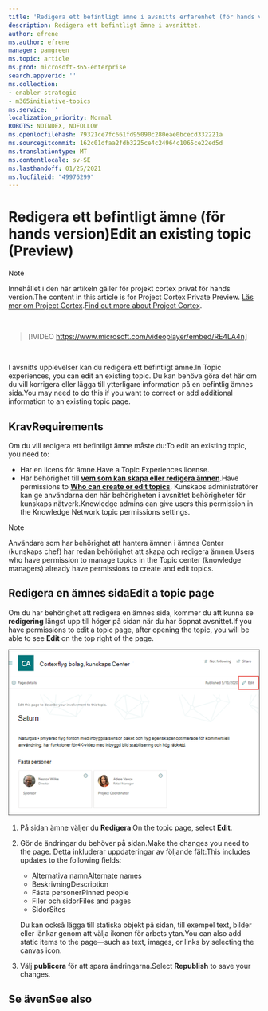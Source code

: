 ```yaml
---
title: 'Redigera ett befintligt ämne i avsnitts erfarenhet (för hands version) '
description: Redigera ett befintligt ämne i avsnittet.
author: efrene
ms.author: efrene
manager: pamgreen
ms.topic: article
ms.prod: microsoft-365-enterprise
search.appverid: ''
ms.collection:
- enabler-strategic
- m365initiative-topics
ms.service: ''
localization_priority: Normal
ROBOTS: NOINDEX, NOFOLLOW
ms.openlocfilehash: 79321ce7fc661fd95090c280eae0bcecd332221a
ms.sourcegitcommit: 162c01dfaa2fdb3225ce4c24964c1065ce22ed5d
ms.translationtype: MT
ms.contentlocale: sv-SE
ms.lasthandoff: 01/25/2021
ms.locfileid: "49976299"
---
```

# <a name="edit-an-existing-topic-preview"></a><span data-ttu-id="67d70-103">Redigera ett befintligt ämne (för hands version)</span><span class="sxs-lookup"><span data-stu-id="67d70-103">Edit an existing topic (Preview)</span></span>

> [!Note] 
> <span data-ttu-id="67d70-104">Innehållet i den här artikeln gäller för projekt cortex privat för hands version.</span><span class="sxs-lookup"><span data-stu-id="67d70-104">The content in this article is for Project Cortex Private Preview.</span></span> <span data-ttu-id="67d70-105">[Läs mer om Project Cortex](https://aka.ms/projectcortex).</span><span class="sxs-lookup"><span data-stu-id="67d70-105">[Find out more about Project Cortex](https://aka.ms/projectcortex).</span></span>

</br>

> [!VIDEO https://www.microsoft.com/videoplayer/embed/RE4LA4n]  

</br>

<span data-ttu-id="67d70-106">I avsnitts upplevelser kan du redigera ett befintligt ämne.</span><span class="sxs-lookup"><span data-stu-id="67d70-106">In Topic experiences, you can edit an existing topic.</span></span> <span data-ttu-id="67d70-107">Du kan behöva göra det här om du vill korrigera eller lägga till ytterligare information på en befintlig ämnes sida.</span><span class="sxs-lookup"><span data-stu-id="67d70-107">You may need to do this if you want to correct or add additional information to an existing topic page.</span></span> 

## <a name="requirements"></a><span data-ttu-id="67d70-108">Krav</span><span class="sxs-lookup"><span data-stu-id="67d70-108">Requirements</span></span>

<span data-ttu-id="67d70-109">Om du vill redigera ett befintligt ämne måste du:</span><span class="sxs-lookup"><span data-stu-id="67d70-109">To edit an existing topic, you need to:</span></span>
- <span data-ttu-id="67d70-110">Har en licens för ämne.</span><span class="sxs-lookup"><span data-stu-id="67d70-110">Have a Topic Experiences license.</span></span>
- <span data-ttu-id="67d70-111">Har behörighet till [**vem som kan skapa eller redigera ämnen**](https://docs.microsoft.com/microsoft-365/knowledge/topic-experiences-user-permissions).</span><span class="sxs-lookup"><span data-stu-id="67d70-111">Have permissions to [**Who can create or edit topics**](https://docs.microsoft.com/microsoft-365/knowledge/topic-experiences-user-permissions).</span></span> <span data-ttu-id="67d70-112">Kunskaps administratörer kan ge användarna den här behörigheten i avsnittet behörigheter för kunskaps nätverk.</span><span class="sxs-lookup"><span data-stu-id="67d70-112">Knowledge admins can give users this permission in the Knowledge Network topic permissions settings.</span></span> 

> [!Note] 
> <span data-ttu-id="67d70-113">Användare som har behörighet att hantera ämnen i ämnes Center (kunskaps chef) har redan behörighet att skapa och redigera ämnen.</span><span class="sxs-lookup"><span data-stu-id="67d70-113">Users who have permission to manage topics in the Topic center (knowledge managers) already have permissions to create and edit topics.</span></span>

## <a name="edit-a-topic-page"></a><span data-ttu-id="67d70-114">Redigera en ämnes sida</span><span class="sxs-lookup"><span data-stu-id="67d70-114">Edit a topic page</span></span>

<span data-ttu-id="67d70-115">Om du har behörighet att redigera en ämnes sida, kommer du att kunna se **redigering** längst upp till höger på sidan när du har öppnat avsnittet.</span><span class="sxs-lookup"><span data-stu-id="67d70-115">If you have permissions to edit a topic page, after opening the topic, you will be able to see **Edit** on the top right of the page.</span></span>

   ![Redigerings kontroll](../media/knowledge-management/topic-page-edit.png) </br> 

1. <span data-ttu-id="67d70-117">På sidan ämne väljer du **Redigera**.</span><span class="sxs-lookup"><span data-stu-id="67d70-117">On the topic page, select **Edit**.</span></span>

2. <span data-ttu-id="67d70-118">Gör de ändringar du behöver på sidan.</span><span class="sxs-lookup"><span data-stu-id="67d70-118">Make the changes you need to the page.</span></span> <span data-ttu-id="67d70-119">Detta inkluderar uppdateringar av följande fält:</span><span class="sxs-lookup"><span data-stu-id="67d70-119">This includes updates to the following fields:</span></span>

    -  <span data-ttu-id="67d70-120">Alternativa namn</span><span class="sxs-lookup"><span data-stu-id="67d70-120">Alternate names</span></span>
    -  <span data-ttu-id="67d70-121">Beskrivning</span><span class="sxs-lookup"><span data-stu-id="67d70-121">Description</span></span>
    -  <span data-ttu-id="67d70-122">Fästa personer</span><span class="sxs-lookup"><span data-stu-id="67d70-122">Pinned people</span></span>
    -  <span data-ttu-id="67d70-123">Filer och sidor</span><span class="sxs-lookup"><span data-stu-id="67d70-123">Files and pages</span></span>
    -  <span data-ttu-id="67d70-124">Sidor</span><span class="sxs-lookup"><span data-stu-id="67d70-124">Sites</span></span>

    <span data-ttu-id="67d70-125">Du kan också lägga till statiska objekt på sidan, till exempel text, bilder eller länkar genom att välja ikonen för arbets ytan.</span><span class="sxs-lookup"><span data-stu-id="67d70-125">You can also add static items to the page—such as text, images, or links by selecting the canvas icon.</span></span>

3. <span data-ttu-id="67d70-126">Välj **publicera** för att spara ändringarna.</span><span class="sxs-lookup"><span data-stu-id="67d70-126">Select **Republish** to save your changes.</span></span>


## <a name="see-also"></a><span data-ttu-id="67d70-127">Se även</span><span class="sxs-lookup"><span data-stu-id="67d70-127">See also</span></span>



  






